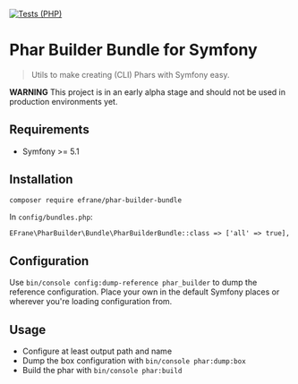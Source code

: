 [![Tests (PHP)](https://github.com/eFrane/phar-builder-bundle/actions/workflows/phpunit.yml/badge.svg?branch=master)](https://github.com/eFrane/phar-builder-bundle/actions/workflows/phpunit.yml)

# Phar Builder Bundle for Symfony

> Utils to make creating (CLI) Phars with Symfony easy.

**WARNING** This project is in an early alpha stage and should not be used in production
environments yet. 

## Requirements

* Symfony >= 5.1

## Installation

```bash
composer require efrane/phar-builder-bundle
``` 

In `config/bundles.php`:

```
EFrane\PharBuilder\Bundle\PharBuilderBundle::class => ['all' => true],
```

## Configuration

Use `bin/console config:dump-reference phar_builder` to dump the reference configuration.
Place your own in the default Symfony places or wherever you're loading configuration from.

## Usage

* Configure at least output path and name
* Dump the box configuration with `bin/console phar:dump:box`
* Build the phar with `bin/console phar:build`
